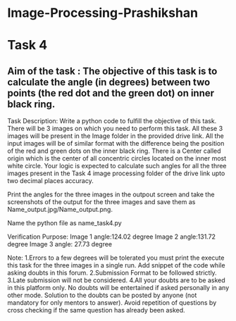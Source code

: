 # Image-Processing-Prashikshan

# Task 4

## Aim of the task : The objective of this task is to calculate the angle (in degrees) between two points (the red dot and the green dot) on inner black ring.

Task Description:
Write a python code to fulfill the objective of this task. There will be 3 images on which you need to perform this task. All these 3 images will be present in the Image folder in the provided drive link. All the input images will be of similar format with the difference being the position of the red and green dots on the inner black ring. There is a Center called origin which is the center of all concentric circles located on the inner most white circle. Your logic is expected to calculate such angles for all the three images present in the Task 4 image processing folder of the drive link upto two decimal places accuracy.

Print the angles for the three images in the outpout screen and take the screenshots of the output for the three images and save them as Name_output.jpg/Name_output.png. 

Name the python file as name_task4.py

Verification Purpose:
Image 1 angle:124.02 degree
Image 2 angle:131.72 degree
Image 3 angle: 27.73 degree

Note:
1.Errors to a few degrees will be tolerated you must print the execute this task for the three images in a single run. Add snippet of the code while asking doubts in this forum.
2.Submission Format to be followed strictly.
3.Late submission will not be considered.
4.All your doubts are to be asked in this platform only. No doubts will be entertained if asked personally in any other mode. Solution to the doubts can be posted by anyone (not mandatory for only mentors to answer). Avoid repetition of questions by cross checking if the same question has already been asked.



